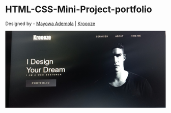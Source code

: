 # HTML-CSS-Mini-Project-portfolio

Designed by - [Mayowa Ademola](https://github.com/Lazyademola) | [Kroooze](https://naughtymayorportfolio.netlify.app/)

![](./ReadMeImages/readmeimg1.jpg)

